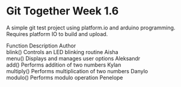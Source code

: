 # Git Together Week 1.6
A simple git test project using platform.io and arduino programming. Requires platform IO to build and upload.

Function	  Description	                            Author <br>
blink()	    Controls an LED blinking routine	      Aisha <br>
menu()	    Displays and manages user options	      Aleksandr <br>
add()	      Performs addition of two numbers	      Kylan <br>
multiply()	Performs multiplication of two numbers	Danylo <br>
modulo()	  Performs modulo operation	              Penelope <br>
